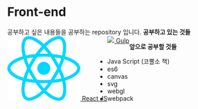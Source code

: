 # Front-end
공부하고 싶은 내용들을 공부하는 repository 입니다.
__공부하고 있는 것들__
<a href="https://github.com/wonism/front-end-study/tree/master/reactjs" style="float: left; text-align: center;">
  <img src="https://github.com/wonism/front-end-study/blob/master/reactjs/img/reactjs.png" style="width: auto; height: 150px;">
  React JS
</a>
<a href="https://github.com/wonism/front-end-study/tree/master/gulp" style="float: left; text-align: center;">
  <img src="https://github.com/wonism/front-end-study/blob/master/gulp/img/gulp.jpg" style="width: auto; height: 150px;">
  Gulp
</a>

__앞으로 공부할 것들__
- Java Script (코뿔소 책)
- es6
- canvas
- svg
- webgl
- webpack

